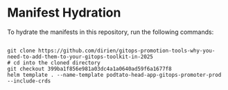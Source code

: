 
# Manifest Hydration

To hydrate the manifests in this repository, run the following commands:

```shell

git clone https://github.com/dirien/gitops-promotion-tools-why-you-need-to-add-them-to-your-gitops-toolkit-in-2025
# cd into the cloned directory
git checkout 399ba1f856e981a03dc4a1a0640ad59f6a1677f8
helm template . --name-template podtato-head-app-gitops-promoter-prod --include-crds
```